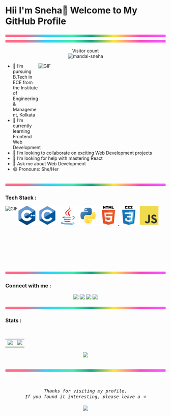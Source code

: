 # Hii I'm Sneha👋 Welcome to My GitHub Profile 
<img src="https://github.com/ArshErgon/ArshErgon/blob/main/assets/header/lineBar.png" width="100%" height="8px"/>

<!--![banner](https://user-images.githubusercontent.com/74407205/231990386-c5d1c57e-da3d-467e-9d66-0614fe7a72c2.png)-->

<img src="https://github.com/ArshErgon/ArshErgon/blob/main/assets/header/lineBar.png" width="100%" height="8px"/>

<p align="center"> 
  Visitor count<br>
  <img src="https://komarev.com/ghpvc/?username=mandal-sneha&style=flat-square&color=blue" alt="mandal-sneha" />
</p>

<!-- Place for GIF/image -->
<img align="right" alt="GIF" src="https://i.redd.it/n8agw6z2smyb1.gif" width="400px" height="250" />

- 🔭 I’m pursuing B.Tech in ECE from the Institute of Engineering & Management, Kolkata
- 🌱 I’m currently learning Frontend Web Development
- 👯 I’m looking to collaborate on exciting Web Development projects
- 🤔 I’m looking for help with mastering React
- 💬 Ask me about Web Development
- 😄 Pronouns: She/Her

<br>

<img src="https://github.com/ArshErgon/ArshErgon/blob/main/assets/header/lineBar.png" width="100%" height="8px"/>

<h3 align="left">Tech Stack :</h3>

<!-- Place for GIF/image -->
<img align="left" alt="GIF" src="https://user-images.githubusercontent.com/74407205/232208553-2dd4181e-2d88-46a4-ac0b-15bda6d52f34.png" height="200px"/>

<a href="" target="_blank"><img src="https://raw.githubusercontent.com/devicons/devicon/master/icons/cplusplus/cplusplus-original.svg" alt="cplusplus" height="60" width="60" /></a>
<a href="" target="_blank"><img src="https://raw.githubusercontent.com/devicons/devicon/master/icons/c/c-original.svg" alt="c" height="60" width="60"/></a>
<a href="" target="_blank"><img src="https://raw.githubusercontent.com/devicons/devicon/master/icons/java/java-original.svg" alt="java" height="60" width="60" /></a>
<a href="" target="_blank"><img src="https://raw.githubusercontent.com/devicons/devicon/master/icons/python/python-original.svg" alt="python" height="60" width="60"/></a>
<a href="" target="_blank" rel="noreferrer"> <img src="https://raw.githubusercontent.com/devicons/devicon/master/icons/html5/html5-original-wordmark.svg" alt="html5" width="60" height="60"/> </a>
<a href="" target="_blank" rel="noreferrer"> <img src="https://raw.githubusercontent.com/devicons/devicon/master/icons/css3/css3-original-wordmark.svg" alt="css3" width="60" height="60"/></a>
<a href="" target="_blank" rel="noreferrer"> <img src="https://raw.githubusercontent.com/devicons/devicon/master/icons/javascript/javascript-original.svg" alt="javascript" width="60" height="60"/></a>

<img src="https://github.com/ArshErgon/ArshErgon/blob/main/assets/header/lineBar.png" width="100%" height="8px"/>

<h3 align="left">Connect with me :</h3>

<p align="center">
  <!-- LinkedIn profile -->
  <a href="https://www.linkedin.com/in/sneha-mandal-b04592251/"><img src="https://img.icons8.com/cute-clipart/64/000000/linkedin.png"/></a> 
  <!-- Instagram profile -->
  <a href="https://www.instagram.com/s_neha_mandal471/"><img src="https://img.icons8.com/cute-clipart/64/000000/instagram-new.png"/></a> 
  <!-- Facebook profile -->
  <a href=""><img src="https://img.icons8.com/cute-clipart/64/000000/facebook.png"/></a> 
  <!-- Twitter profile -->
  <a href=""><img src="https://img.icons8.com/cute-clipart/64/000000/twitter.png"/></a> 
</p>

<img src="https://github.com/ArshErgon/ArshErgon/blob/main/assets/header/lineBar.png" width="100%" height="8px"/>

<h3 align="left">Stats : </h3><br>

<table align="center">
<tr>
<td><img src="https://github-readme-stats.vercel.app/api/top-langs?username=mandal-sneha&show_icons=true&locale=en&layout=compact&theme=radical" />
</td>
<td>
<img src="https://github-readme-stats.vercel.app/api?username=mandal-sneha&theme=vue-dark&show_icons=true&hide_border=true&count_private=true"/>
</td>
</tr>
</table>

<p align="center">
<img align="center" src="https://github-readme-streak-stats.herokuapp.com/?user=mandal-sneha&theme=black-ice&hide_border=true&stroke=0000&background=060A0CD" />
</p>
<br>

<img src="https://github.com/ArshErgon/ArshErgon/blob/main/assets/header/lineBar.png" width="100%" height="8px"/>

<p align="center"><br><br>
  <samp>
    <i>Thanks for visiting my profile.<br>If you found it interesting, please leave a ⭐️</i> 
  </samp>
</p>

<p align="center" width="100%">
  <img src="https://capsule-render.vercel.app/api?type=waving&color=gradient&height=150&width=100%&section=footer&text=Have%20a%20Nice%20Day"/>
</p>
